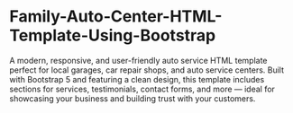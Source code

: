# Family-Auto-Center-HTML-Template-Using-Bootstrap
 A modern, responsive, and user-friendly auto service HTML template perfect for local garages, car repair shops, and auto service centers. Built with Bootstrap 5 and featuring a clean design, this template includes sections for services, testimonials, contact forms, and more — ideal for showcasing your business and building trust with your customers.
